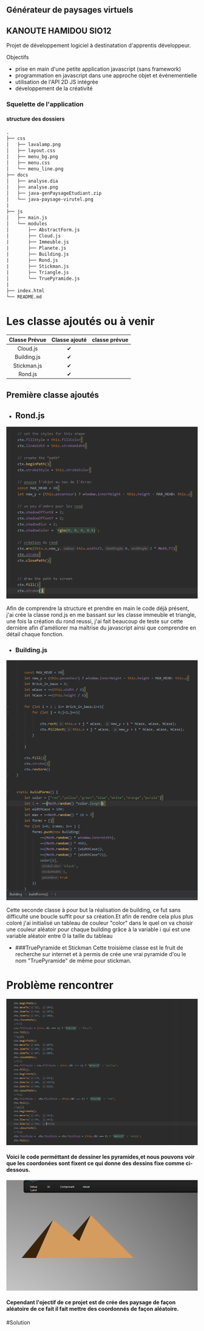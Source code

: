## Générateur de paysages virtuels 
## KANOUTE HAMIDOU SIO12


Projet de développement logiciel à destinatation d'apprentis développeur.

Objectifs  

* prise en main d'une petite application javascript (sans framework)
* programmation en javascript dans une approche objet et événementielle
* utilisation de l'API 2D JS intégrée
* développement de la créativité  

### Squelette de l'application

#### structure des dossiers

```
.
├── css
│   ├── lavalamp.png
│   ├── layout.css
│   ├── menu_bg.png
│   ├── menu.css
│   └── menu_line.png
├── docs
│   ├── analyse.dia
│   ├── analyse.png
│   ├── java-genPaysageEtudiant.zip
│   └── java-paysage-virutel.png
|
├── js
│   ├── main.js
│   └── modules
│       ├── AbstractForm.js
│       ├── Cloud.js
|       ├── Immeuble.js
|       ├── Planete.js
|       ├── Building.js
|       ├── Rond.js
|       ├── Stickman.js
|       ├── Triangle.js
│       └── TruePyramide.js
|      
├── index.html
└── README.md
```
# Les classe ajoutés ou à venir
|Classe Prévue|Classe ajouté|classe prévue|
|:---------: |:-----:|:------|
|Cloud.js    | ✔     |      |
|Building.js | ✔     |      |
|Stickman.js | ✔     |      |
|Rond.js     | ✔     |      |


## Première classe ajoutés
* ## Rond.js
![Rond](docs/Rond.PNG)

Afin de comprendre la structure et prendre en main le code déjà présent, j'ai crée la classe rond.js en me bassant sur les classe immeuble et triangle, une fois la création du rond reussi,
j'ai fait beaucoup de teste sur cette dernière afin d'améliorer ma maîtrise du javascript ainsi que comprendre en détail chaque fonction. 

* ### Building.js
![Building](docs/CodeBuilding.PNG)

Cette seconde classe à pour but la réalisation de building, ce fut sans difficulté une boucle suffit pour sa création.Et afin de rendre cela plus
plus coloré j'ai initialisé un tableau de couleur "color" dans le quel on va choisir une couleur aléatoir pour chaque building grâce à la variable i qui est une variable aléatoir entre 0 la taille du tableau
* ###TruePyramide et Stickman
Cette troisième classe est le fruit de recherche sur internet et à permis de crée une vrai pyramide d'ou le nom "TruePyramide" de même pour stickman.

# Problème rencontrer 

![TruePyramideCode](docs/CodePyramide.PNG)
#### Voici le code perméttant de dessiner les pyramides,et nous pouvons voir que les coordonées sont fixent ce qui donne des dessins fixe comme ci-dessous.

![TruePyramide](docs/TruePyramide.png)

#### Cependant l'ojectif de ce projet est de crée des paysage de façon aléatoire de ce fait il fait mettre des coordonnés de façon aléatoire.




#Solution




